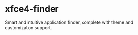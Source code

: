 # xfce4-finder
Smart and intuitive application finder, complete with theme and customization support.
